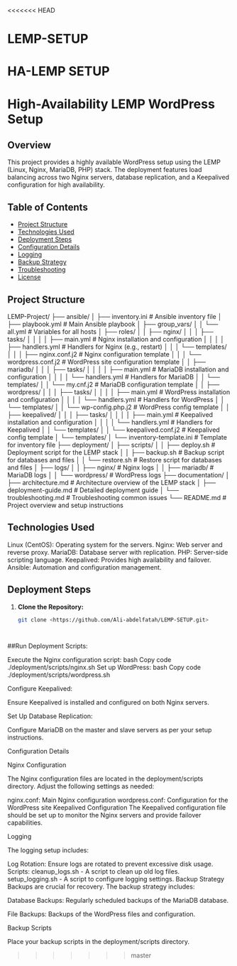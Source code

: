 <<<<<<< HEAD
# LEMP-SETUP
HA-LEMP SETUP 
=======
# High-Availability LEMP WordPress Setup

## Overview

This project provides a highly available WordPress setup using the LEMP (Linux, Nginx, MariaDB, PHP) stack. The deployment features load balancing across two Nginx servers, database replication, and a Keepalived configuration for high availability.

## Table of Contents

- [Project Structure](#project-structure)
- [Technologies Used](#technologies-used)
- [Deployment Steps](#deployment-steps)
- [Configuration Details](#configuration-details)
- [Logging](#logging)
- [Backup Strategy](#backup-strategy)
- [Troubleshooting](#troubleshooting)
- [License](#license)

## Project Structure

LEMP-Project/
├── ansible/
│   ├── inventory.ini            # Ansible inventory file
│   ├── playbook.yml             # Main Ansible playbook
│   ├── group_vars/
│   │   └── all.yml              # Variables for all hosts
│   ├── roles/
│   │   ├── nginx/
│   │   │   ├── tasks/
│   │   │   │   ├── main.yml     # Nginx installation and configuration
│   │   │   │   ├── handlers.yml  # Handlers for Nginx (e.g., restart)
│   │   │   └── templates/
│   │   │       ├── nginx.conf.j2        # Nginx configuration template
│   │   │       └── wordpress.conf.j2    # WordPress site configuration template
│   │   ├── mariadb/
│   │   │   ├── tasks/
│   │   │   │   ├── main.yml       # MariaDB installation and configuration
│   │   │   │   └── handlers.yml    # Handlers for MariaDB
│   │   └── templates/
│   │       └── my.cnf.j2          # MariaDB configuration template
│   │   ├── wordpress/
│   │   │   ├── tasks/
│   │   │   │   ├── main.yml       # WordPress installation and configuration
│   │   │   │   └── handlers.yml    # Handlers for WordPress
│   │   └── templates/
│   │       └── wp-config.php.j2    # WordPress config template
│   │   ├── keepalived/
│   │   │   ├── tasks/
│   │   │   │   ├── main.yml       # Keepalived installation and configuration
│   │   │   │   └── handlers.yml    # Handlers for Keepalived
│   │   └── templates/
│   │       └── keepalived.conf.j2  # Keepalived config template
│   └── templates/
│       └── inventory-template.ini  # Template for inventory file
├── deployment/
│   ├── scripts/
│   │   ├── deploy.sh               # Deployment script for the LEMP stack
│   │   ├── backup.sh               # Backup script for databases and files
│   │   └── restore.sh              # Restore script for databases and files
│   ├── logs/
│   │   ├── nginx/                  # Nginx logs
│   │   ├── mariadb/                # MariaDB logs
│   │   └── wordpress/              # WordPress logs
├── documentation/
│   ├── architecture.md             # Architecture overview of the LEMP stack
│   ├── deployment-guide.md         # Detailed deployment guide
│   └── troubleshooting.md          # Troubleshooting common issues
└── README.md                       # Project overview and setup instructions




## Technologies Used

Linux (CentOS): Operating system for the servers.
Nginx: Web server and reverse proxy.
MariaDB: Database server with replication.
PHP: Server-side scripting language.
Keepalived: Provides high availability and failover.
Ansible: Automation and configuration management.

## Deployment Steps

1. **Clone the Repository:**
   ```bash
   git clone <https://github.com/Ali-abdelfatah/LEMP-SETUP.git>
   



##Run Deployment Scripts:

Execute the Nginx configuration script:
bash
Copy code
./deployment/scripts/nginx.sh
Set up WordPress:
bash
Copy code
./deployment/scripts/wordpress.sh


Configure Keepalived:

Ensure Keepalived is installed and configured on both Nginx servers.



Set Up Database Replication:

Configure MariaDB on the master and slave servers as per your setup instructions.





Configuration Details


Nginx Configuration


The Nginx configuration files are located in the deployment/scripts directory. Adjust the following settings as needed:

nginx.conf: Main Nginx configuration
wordpress.conf: Configuration for the WordPress site
Keepalived Configuration
The Keepalived configuration file should be set up to monitor the Nginx servers and provide failover capabilities.

Logging



The logging setup includes:

Log Rotation: Ensure logs are rotated to prevent excessive disk usage.
Scripts:
cleanup_logs.sh - A script to clean up old log files.
setup_logging.sh - A script to configure logging settings.
Backup Strategy
Backups are crucial for recovery. The backup strategy includes:

Database Backups: Regularly scheduled backups of the MariaDB database.


File Backups: Backups of the WordPress files and configuration.

Backup Scripts

Place your backup scripts in the deployment/scripts directory.

>>>>>>> master
